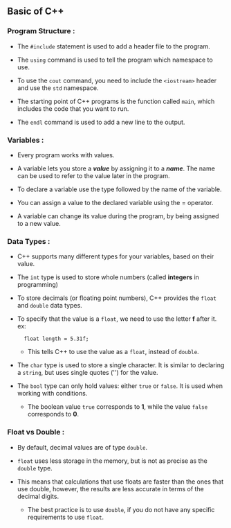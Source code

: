 ## Basic of C++

### Program Structure :

- The `#include` statement is used to add a header file to the program.

- The `using` command is used to tell the program which namespace to use.

- To use the `cout` command, you need to include the `<iostream>` header and use the `std` namespace.

- The starting point of C++ programs is the function called `main`, which includes the code that you want to run.

- The `endl` command is used to add a new line to the output.

### Variables :

- Every program works with values.

- A variable lets you store a **_value_** by assigning it to a **_name_**. The name can be used to refer to the value later in the program.

- To declare a variable use the type followed by the name of the variable.

- You can assign a value to the declared variable using the = operator.

- A variable can change its value during the program, by being assigned to a new value.

### Data Types :

- C++ supports many different types for your variables, based on their value.

- The `int` type is used to store whole numbers (called **integers** in programming)

- To store decimals (or floating point numbers), C++ provides the `float` and `double` data types.

- To specify that the value is a `float`, we need to use the letter **f** after it. ex:

        float length = 5.31f;

  - This tells C++ to use the value as a `float`, instead of `double`.

- The `char` type is used to store a single character. It is similar to declaring a `string`, but uses single quotes ('') for the value.

- The `bool` type can only hold values: either `true` or `false`. It is used when working with conditions.

  - The boolean value `true` corresponds to **1**, while the value `false` corresponds to **0**.

### Float vs Double :

- By default, decimal values are of type `double`.

- `float` uses less storage in the memory, but is not as precise as the `double` type.

- This means that calculations that use floats are faster than the ones that use double, however, the results are less accurate in terms of the decimal digits.

  - The best practice is to use `double`, if you do not have any specific requirements to use `float`.
